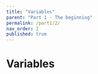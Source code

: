 ```yaml
---
title: "Variables"
parent: "Part 1 - The beginning"
permalink: /part1/2/
nav_order: 2
published: true
---
```


# Variables